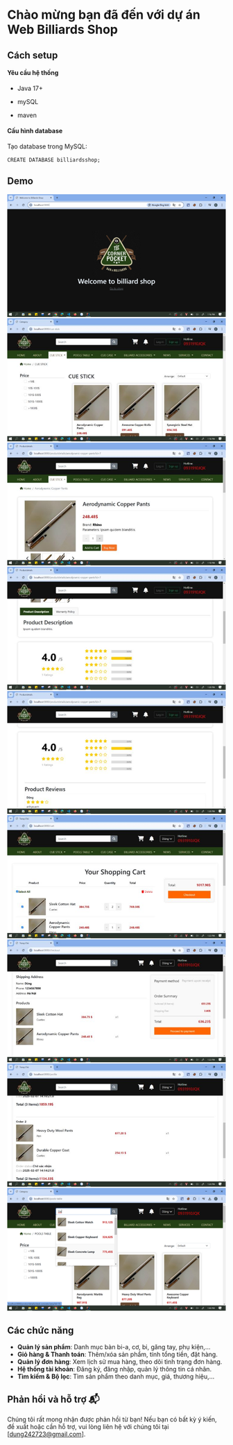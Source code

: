 # Chào mừng bạn đã đến với dự án Web Billiards Shop

## Cách setup

#### Yêu cầu hệ thống

- Java 17+

- mySQL

- maven
#### Cấu hình database

Tạo database trong MySQL:
```
CREATE DATABASE billiardsshop;
```


## Demo

![](src/main/resources/static/images/1.jpg)
![](src/main/resources/static/images/2.jpg)
![](src/main/resources/static/images/3.jpg)
![](src/main/resources/static/images/4.jpg)
![](src/main/resources/static/images/5.jpg)
![](src/main/resources/static/images/6.jpg)
![](src/main/resources/static/images/7.jpg)
![](src/main/resources/static/images/8.jpg)
![](src/main/resources/static/images/10.jpg)

## Các chức năng
- **Quản lý sản phẩm**: Danh mục bàn bi-a, cơ, bi, găng tay, phụ kiện,...
- **Giỏ hàng & Thanh toán**: Thêm/xóa sản phẩm, tính tổng tiền, đặt hàng.
- **Quản lý đơn hàng**: Xem lịch sử mua hàng, theo dõi tình trạng đơn hàng.
- **Hệ thống tài khoản**: Đăng ký, đăng nhập, quản lý thông tin cá nhân.
- **Tìm kiếm & Bộ lọc**: Tìm sản phẩm theo danh mục, giá, thương hiệu,...

## Phản hồi và hỗ trợ 📬

Chúng tôi rất mong nhận được phản hồi từ bạn! Nếu bạn có bất kỳ ý kiến, đề xuất hoặc cần hỗ trợ, vui lòng liên hệ với chúng tôi tại [dung242723@gmail.com].


